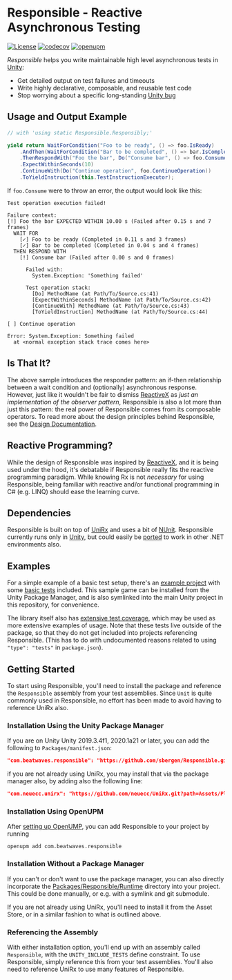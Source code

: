 # Responsible - Reactive Asynchronous Testing

[![License](https://img.shields.io/github/license/sbergen/Responsible.svg)](https://github.com/sbergen/Responsible/blob/main/LICENSE)
[![codecov](https://codecov.io/gh/sbergen/Responsible/branch/main/graph/badge.svg)](https://codecov.io/gh/sbergen/Responsible)
[![openupm](https://img.shields.io/npm/v/com.beatwaves.responsible?label=openupm&registry_uri=https://package.openupm.com)](https://openupm.com/packages/com.beatwaves.responsible/)

*Responsible* helps you write maintainable high level asynchronous tests in [Unity](https://unity.com/):
* Get detailed output on test failures and timeouts
* Write highly declarative, composable, and reusable test code
* Stop worrying about a specific long-standing [Unity bug](https://issuetracker.unity3d.com/issues/unitytests-do-not-fail-when-nested-coroutines-throws-an-exception)


## Usage and Output Example

```cs
// with 'using static Responsible.Responsibly;'

yield return WaitForCondition("Foo to be ready", () => foo.IsReady)
    .AndThen(WaitForCondition("Bar to be completed", () => bar.IsCompleted))
    .ThenRespondWith("Foo the bar", Do("Consume bar", () => foo.Consume(bar)))
    .ExpectWithinSeconds(10)
    .ContinueWith(Do("Continue operation", foo.ContinueOperation))
    .ToYieldInstruction(this.TestInstructionExecutor);
```

If `foo.Consume` were to throw an error, the output would look like this:
```
Test operation execution failed!
 
Failure context:
[!] Foo the bar EXPECTED WITHIN 10.00 s (Failed after 0.15 s and 7 frames)
  WAIT FOR
    [✓] Foo to be ready (Completed in 0.11 s and 3 frames)
    [✓] Bar to be completed (Completed in 0.04 s and 4 frames)
  THEN RESPOND WITH
    [!] Consume bar (Failed after 0.00 s and 0 frames)
 
      Failed with:
        System.Exception: 'Something failed'
 
      Test operation stack:
        [Do] MethodName (at Path/To/Source.cs:41)
        [ExpectWithinSeconds] MethodName (at Path/To/Source.cs:42)
        [ContinueWith] MethodName (at Path/To/Source.cs:43)
        [ToYieldInstruction] MethodName (at Path/To/Source.cs:44)
 
[ ] Continue operation
 
Error: System.Exception: Something failed
  at <normal exception stack trace comes here>
```

## Is That It?

The above sample introduces the responder pattern:
an if-then relationship between a wait condition and (optionally) asynchronous response.
However, just like it wouldn't be fair to dismiss [ReactiveX](http://reactivex.io/)
as *just an implementation of the observer pattern*,
Responsible is also a lot more than just this pattern:
the real power of Responsible comes from its composable operators.
To read more about the design principles behind Responsible,
see the [Design Documentation](Packages/Responsible/Runtime/README.md).

## Reactive Programming? 

While the design of Responsible was inspired by [ReactiveX](http://reactivex.io/),
and it is being used under the hood,
it's debatable if Responsible really fits the reactive programming paradigm.
While knowing Rx is not *necessary* for using Responsible,
being familiar with reactive and/or functional programming in C# (e.g. LINQ)
should ease the learning curve.

## Dependencies

Responsible is built on top of [UniRx](https://github.com/neuecc/UniRx)
and uses a bit of [NUnit](https://nunit.org/).
Responsible currently runs only in [Unity](https://unity.com/),
but could easily be [ported](Packages/Responsible/Runtime/README.md#portability) to work in other .NET environments also.

## Examples

For a simple example of a basic test setup, 
there's an [example project](Packages/Responsible/Samples~/ResponsibleGame)
with some [basic tests](Packages/Responsible/Samples~/ResponsibleGame/PlayModeTests) included.
This sample game can be installed from the Unity Package Manager,
and is also symlinked into the main Unity project in this repository, for convenience.

The library itself also has [extensive test coverage](Assets/Responsible/Tests/Runtime),
which may be used as more extensive examples of usage.
Note that these tests live outside of the package,
so that they do not get included into projects referencing Responsible.
(This has to do with undocumented reasons related to using `"type": "tests"` in `package.json`).

## Getting Started

To start using Responsible, you'll need to install the package and
reference the `Responsible` assembly from your test assemblies.
Since `Unit` is quite commonly used in Responsible,
no effort has been made to avoid having to reference UniRx also.

### Installation Using the Unity Package Manager

If you are on Unity Unity 2019.3.4f1, 2020.1a21 or later,
you can add the following to `Packages/manifest.json`:
```json
"com.beatwaves.responsible": "https://github.com/sbergen/Responsible.git?path=/Packages/Responsible"
``` 
if you are not already using UniRx, you may install that via the package manager also,
by adding also the following line:
```json
"com.neuecc.unirx": "https://github.com/neuecc/UniRx.git?path=Assets/Plugins/UniRx/Scripts"
```

### Installation Using OpenUPM

After [setting up OpenUMP](https://openupm.com/docs/),
you can add Responsible to your project by running
```
openupm add com.beatwaves.responsible
``` 

### Installation Without a Package Manager

If you can't or don't want to use the package manager, you can also directly incorporate
the [Packages/Responsible/Runtime](Packages/Responsible/Runtime) directory into your project.
This could be done manually, or e.g. with a symlink and git submodule.

If you are not already using UniRx, you'll need to install it from the Asset Store,
or in a similar fashion to what is outlined above.

### Referencing the Assembly

With either installation option, you'll end up with an assembly called `Responsible`,
with the `UNITY_INCLUDE_TESTS` define constraint.
To use Responsible, simply reference this from your test assemblies.
You'll also need to reference UniRx to use many features of Responsible.
